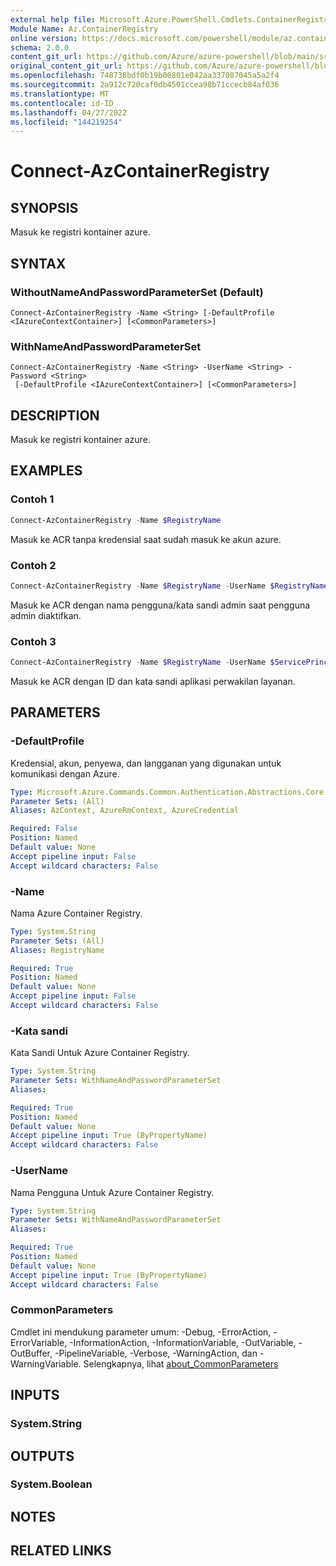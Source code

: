 ```yaml
---
external help file: Microsoft.Azure.PowerShell.Cmdlets.ContainerRegistry.dll-Help.xml
Module Name: Az.ContainerRegistry
online version: https://docs.microsoft.com/powershell/module/az.containerregistry/connect-azcontainerregistry
schema: 2.0.0
content_git_url: https://github.com/Azure/azure-powershell/blob/main/src/ContainerRegistry/ContainerRegistry/help/Connect-AzContainerRegistry.md
original_content_git_url: https://github.com/Azure/azure-powershell/blob/main/src/ContainerRegistry/ContainerRegistry/help/Connect-AzContainerRegistry.md
ms.openlocfilehash: 748738bdf0b19b00801e042aa337087045a5a2f4
ms.sourcegitcommit: 2a912c720caf0db4501ccea98b71ccecb84af036
ms.translationtype: MT
ms.contentlocale: id-ID
ms.lasthandoff: 04/27/2022
ms.locfileid: "144219254"
---
```

# Connect-AzContainerRegistry

## SYNOPSIS
Masuk ke registri kontainer azure.

## SYNTAX

### WithoutNameAndPasswordParameterSet (Default)
```
Connect-AzContainerRegistry -Name <String> [-DefaultProfile <IAzureContextContainer>] [<CommonParameters>]
```

### WithNameAndPasswordParameterSet
```
Connect-AzContainerRegistry -Name <String> -UserName <String> -Password <String>
 [-DefaultProfile <IAzureContextContainer>] [<CommonParameters>]
```

## DESCRIPTION
Masuk ke registri kontainer azure.

## EXAMPLES

### Contoh 1
```powershell
Connect-AzContainerRegistry -Name $RegistryName
```

Masuk ke ACR tanpa kredensial saat sudah masuk ke akun azure.

### Contoh 2
```powershell
Connect-AzContainerRegistry -Name $RegistryName -UserName $RegistryName -Password $AdminPassWord
```

Masuk ke ACR dengan nama pengguna/kata sandi admin saat pengguna admin diaktifkan.

### Contoh 3
```powershell
Connect-AzContainerRegistry -Name $RegistryName -UserName $ServicePrincipal -Password $ServicePrincipalPassword
```

Masuk ke ACR dengan ID dan kata sandi aplikasi perwakilan layanan.

## PARAMETERS

### -DefaultProfile
Kredensial, akun, penyewa, dan langganan yang digunakan untuk komunikasi dengan Azure.

```yaml
Type: Microsoft.Azure.Commands.Common.Authentication.Abstractions.Core.IAzureContextContainer
Parameter Sets: (All)
Aliases: AzContext, AzureRmContext, AzureCredential

Required: False
Position: Named
Default value: None
Accept pipeline input: False
Accept wildcard characters: False
```

### -Name
Nama Azure Container Registry.

```yaml
Type: System.String
Parameter Sets: (All)
Aliases: RegistryName

Required: True
Position: Named
Default value: None
Accept pipeline input: False
Accept wildcard characters: False
```

### -Kata sandi
Kata Sandi Untuk Azure Container Registry.

```yaml
Type: System.String
Parameter Sets: WithNameAndPasswordParameterSet
Aliases:

Required: True
Position: Named
Default value: None
Accept pipeline input: True (ByPropertyName)
Accept wildcard characters: False
```

### -UserName
Nama Pengguna Untuk Azure Container Registry.

```yaml
Type: System.String
Parameter Sets: WithNameAndPasswordParameterSet
Aliases:

Required: True
Position: Named
Default value: None
Accept pipeline input: True (ByPropertyName)
Accept wildcard characters: False
```

### CommonParameters
Cmdlet ini mendukung parameter umum: -Debug, -ErrorAction, -ErrorVariable, -InformationAction, -InformationVariable, -OutVariable, -OutBuffer, -PipelineVariable, -Verbose, -WarningAction, dan -WarningVariable. Selengkapnya, lihat [about_CommonParameters](http://go.microsoft.com/fwlink/?LinkID=113216)

## INPUTS

### System.String

## OUTPUTS

### System.Boolean

## NOTES

## RELATED LINKS
